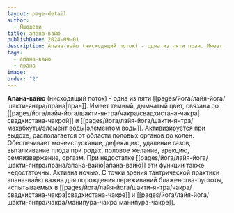 ```yaml
---
layout: page-detail
author:
  - Яшодеви
title: апана-вайю
publishDate: 2024-09-01
description: Апана-вайю (нисходящий поток) - одна из пяти пран. Имеет темный, дымчатый цвет, связана со свадхистана-чакрой и элементом воды.
tags:
  - апана-вайю
  - прана
image: 
order: "2"
---
```

**Апана-вайю** (нисходящий поток) - одна из пяти [[pages/йога/лайя-йога/шакти-янтра/прана|пран]]. Имеет темный, дымчатый цвет, связана со [[pages/йога/лайя-йога/шакти-янтра/чакра/свадхистана-чакра|свадхистана-чакрой]] и [[pages/йога/лайя-йога/шакти-янтра/махабхуты/элемент воды|элементом воды]]. Активизируется при выдохе, располагается от области половых органов до колен. Обеспечивает мочеиспускание, дефекацию, удаление газов, выталкивание плода при родах, половое желание, эрекцию, семяизвержение, оргазм. При недостатке [[pages/йога/лайя-йога/шакти-янтра/прана/апана-вайю|апана-вайю]] эти функции также недостаточны. Активна ночью. С точки зрения тантрической практики апана-вайю важна для порождения переживаний блаженства-пустоты, испытываемых в [[pages/йога/лайя-йога/шакти-янтра/чакра/свадхистана-чакра|свадхистана-чакре]] и [[pages/йога/лайя-йога/шакти-янтра/чакра/манипура-чакра|манипура-чакре]].

